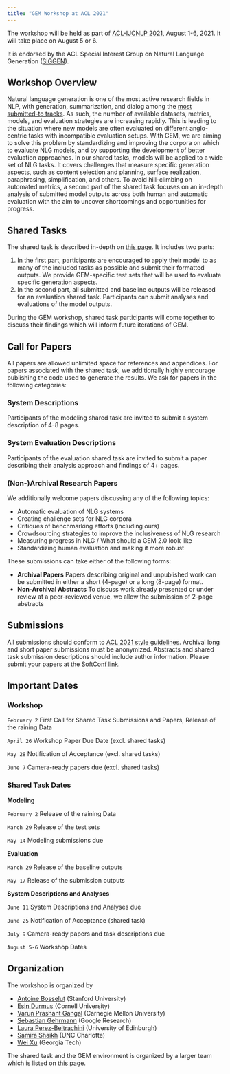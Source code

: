 ```yaml
---
title: "GEM Workshop at ACL 2021"
---
```


The workshop will be held as part of [ACL-IJCNLP 2021](https://2021.aclweb.org/), August 1-6, 2021. It will take place on August 5 or 6.

It is endorsed by the ACL Special Interest Group on Natural Language Generation ([SIGGEN](https://aclweb.org/aclwiki/SIGGEN)).

## Workshop Overview

Natural language generation is one of the most active research fields in NLP, with generation, summarization, and dialog among the [most submitted-to tracks](https://acl2020.org/blog/general-conference-statistics/). As such, the number of available datasets, metrics, models, and evaluation strategies are increasing rapidly. This is leading to the situation where new models are often evaluated on different anglo-centric tasks with incompatible evaluation setups. With GEM, we are aiming to solve this problem by standardizing and improving the corpora on which to evaluate NLG models, and by supporting the development of better evaluation approaches. In our shared tasks, models will be applied to a wide set of NLG tasks. It covers challenges that measure specific generation aspects, such as content selection and planning, surface realization, paraphrasing, simplification, and others.
To avoid hill-climbing on automated metrics, a second part of the shared task focuses on an in-depth analysis of submitted model outputs across both human and automatic evaluation with the aim to uncover shortcomings and opportunities for progress.

## Shared Tasks

The shared task is described in-depth on [this page](/shared_task). It includes two parts:

1) In the first part, participants are encouraged to apply their model to as many of the included tasks as possible and submit their formatted outputs. We provide GEM-specific test sets that will be used to evaluate specific generation aspects.
2) In the second part, all submitted and baseline outputs will be released for an evaluation shared task. Participants can submit analyses and evaluations of the model outputs.

During the GEM workshop, shared task participants will come together to discuss their findings which will inform future iterations of GEM.

## Call for Papers

All papers are allowed unlimited space for references and appendices. For papers associated with the shared task, we additionally highly encourage publishing the code used to generate the results. We ask for papers in the following categories:

### System Descriptions
Participants of the modeling shared task are invited to submit a system description of 4-8 pages.

### System Evaluation Descriptions
Participants of the evaluation shared task are invited to submit a paper describing their analysis approach and findings of 4+ pages.

### (Non-)Archival Research Papers
We additionally welcome papers discussing any of the following topics:

- Automatic evaluation of NLG systems
- Creating challenge sets for NLG corpora
- Critiques of benchmarking efforts (including ours)
- Crowdsourcing strategies to improve the inclusiveness of NLG research
- Measuring progress in NLG / What should a GEM 2.0 look like
- Standardizing human evaluation and making it more robust

These submissions can take either of the following forms:
- **Archival Papers** Papers describing original and unpublished work can be submitted in either a short (4-page) or a long (8-page) format.
- **Non-Archival Abstracts** To discuss work already presented or under review at a peer-reviewed venue, we allow the submission of 2-page abstracts


## Submissions

All submissions should conform to [ACL 2021 style guidelines](https://2021.aclweb.org/calls/papers/). Archival long and short paper submissions must be anonymized. Abstracts and shared task submission descriptions should include author information. Please submit your papers at the [SoftConf link](https://www.softconf.com/acl2021/w10_GEM21/).

## Important Dates

### Workshop

`February 2` First Call for Shared Task Submissions and Papers, Release of the raining Data

`April 26` Workshop Paper Due Date (excl. shared tasks)

`May 28`  Notification of Acceptance (excl. shared tasks)

`June 7`  Camera-ready papers due (excl. shared tasks)

### Shared Task Dates

**Modeling**

`February 2` Release of the raining Data

`March 29` Release of the test sets

`May 14` Modeling submissions due

**Evaluation**

`March 29` Release of the baseline outputs

`May 17` Release of the submission outputs

**System Descriptions and Analyses**

`June 11` System Descriptions and Analyses due

`June 25` Notification of Acceptance (shared task)

`July 9` Camera-ready papers and task descriptions due

`August 5-6` Workshop Dates


## Organization

The workshop is organized by

- [Antoine Bosselut](https://atcbosselut.github.io/) (Stanford University)
- [Esin Durmus](http://www.cs.cornell.edu/~esindurmus/) (Cornell University)
- [Varun Prashant Gangal](https://vgtomahawk.github.io/) (Carnegie Mellon University)
- [Sebastian Gehrmann](https://sebastiangehrmann.com) (Google Research)
- [Laura Perez-Beltrachini](http://homepages.inf.ed.ac.uk/lperez/) (University of Edinburgh)
- [Samira Shaikh](https://webpages.uncc.edu/sshaikh2/) (UNC Charlotte)
- [Wei Xu](https://cocoxu.github.io/) (Georgia Tech)

The shared task and the GEM environment is organized by a larger team which is listed on [this page](/team).
